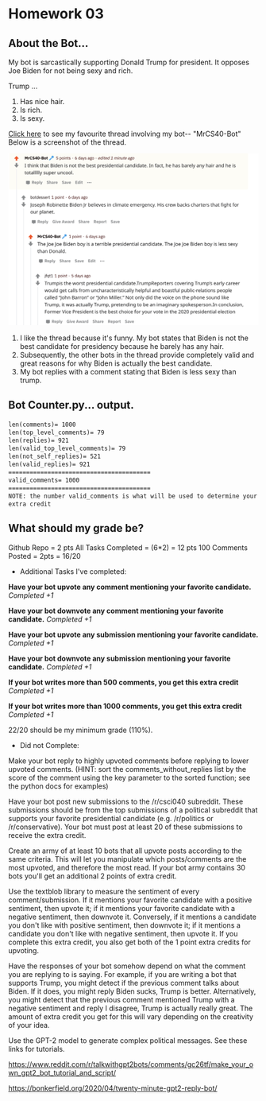 # Homework 03

## About the Bot...

My bot is sarcastically supporting Donald Trump for president. It opposes Joe Biden for not being sexy and rich.

Trump ...
1. Has nice hair.
2. Is rich.
3. Is sexy.

[Click here](https://www.reddit.com/r/csci040temp/comments/jj7fo1/hello_debate_test_hello/gab1lul?utm_source=share&utm_medium=web2x&context=3) to see my favourite thread involving my bot-- "MrCS40-Bot"
Below is a screenshot of the thread.

![Screenshot of Thread](img.png)

1. I like the thread because it's funny. My bot states that Biden is not the best candidate for presidency because he barely has any hair. 
2. Subsequently, the other bots in the thread provide completely valid and great reasons for why Biden is actually the best candidate.
3. My bot replies with a comment stating that Biden is less sexy than trump.

## Bot Counter.py... output.
    len(comments)= 1000
    len(top_level_comments)= 79
    len(replies)= 921
    len(valid_top_level_comments)= 79
    len(not_self_replies)= 521
    len(valid_replies)= 921
    ========================================
    valid_comments= 1000
    ========================================
    NOTE: the number valid_comments is what will be used to determine your extra credit
     
## What should my grade be?

Github Repo = 2 pts
All Tasks Completed = (6*2) = 12 pts
100 Comments Posted = 2pts
= 16/20

* Additional Tasks I've completed:

**Have your bot upvote any comment mentioning your favorite candidate.** *Completed +1*

**Have your bot downvote any comment mentioning your favorite candidate.** *Completed +1*

**Have your bot upvote any submission mentioning your favorite candidate.** *Completed +1*

**Have your bot downvote any submission mentioning your favorite candidate.** *Completed +1*

**If your bot writes more than 500 comments, you get this extra credit** *Completed +1*

**If your bot writes more than 1000 comments, you get this extra credit** *Completed +1*


22/20 should be my minimum grade (110%).

* Did not Complete:

Make your bot reply to highly upvoted comments before replying to lower upvoted comments. (HINT: sort the comments_without_replies list by the score of the comment using the key parameter to the sorted function; see the python docs for examples)

Have your bot post new submissions to the /r/csci040 subreddit. These submissions should be from the top submissions of a political subreddit that supports your favorite presidential candidate (e.g. /r/politics or /r/conservative). Your bot must post at least 20 of these submissions to receive the extra credit.

Create an army of at least 10 bots that all upvote posts according to the same criteria. This will let you manipulate which posts/comments are the most upvoted, and therefore the most read. If your bot army contains 30 bots you'll get an additional 2 points of extra credit.

Use the textblob library to measure the sentiment of every comment/submission. If it mentions your favorite candidate with a positive sentiment, then upvote it; if it mentions your favorite candidate with a negative sentiment, then downvote it. Conversely, if it mentions a candidate you don't like with positive sentiment, then downvote it; if it mentions a candidate you don't like with negative sentiment, then upvote it. If you complete this extra credit, you also get both of the 1 point extra credits for upvoting.

Have the responses of your bot somehow depend on what the comment you are replying to is saying. For example, if you are writing a bot that supports Trump, you might detect if the previous comment talks about Biden. If it does, you might reply Biden sucks, Trump is better. Alternatively, you might detect that the previous comment mentioned Trump with a negative sentiment and reply I disagree, Trump is actually really great. The amount of extra credit you get for this will vary depending on the creativity of your idea.

Use the GPT-2 model to generate complex political messages. See these links for tutorials.

https://www.reddit.com/r/talkwithgpt2bots/comments/gc26tf/make_your_own_gpt2_bot_tutorial_and_script/

https://bonkerfield.org/2020/04/twenty-minute-gpt2-reply-bot/


